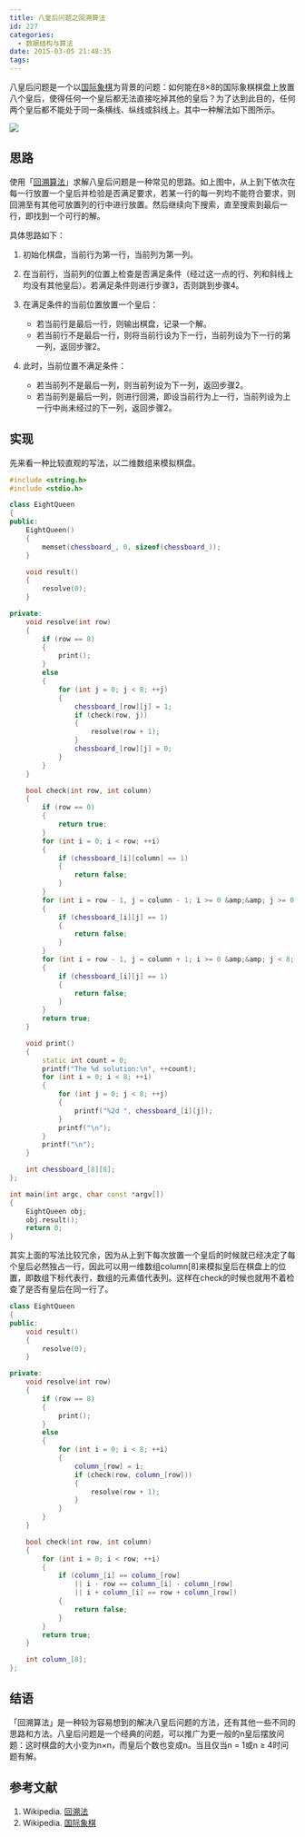 ```yaml
---
title: 八皇后问题之回溯算法
id: 227
categories:
  - 数据结构与算法
date: 2015-03-05 21:48:35
tags:
---
```


八皇后问题是一个以[国际象棋](http://zh.wikipedia.org/wiki/%E5%9B%BD%E9%99%85%E8%B1%A1%E6%A3%8B)为背景的问题：如何能在8×8的国际象棋棋盘上放置八个皇后，使得任何一个皇后都无法直接吃掉其他的皇后？为了达到此目的，任何两个皇后都不能处于同一条横线、纵线或斜线上。其中一种解法如下图所示。

![](/images/blog-eight_queen_chessborad.png)

## 思路

使用「[回溯算法](http://zh.wikipedia.org/wiki/%E5%9B%9E%E6%BA%AF%E6%B3%95)」求解八皇后问题是一种常见的思路。如上图中，从上到下依次在每一行放置一个皇后并检验是否满足要求，若某一行的每一列均不能符合要求，则回溯至有其他可放置列的行中进行放置。然后继续向下搜索，直至搜索到最后一行，即找到一个可行的解。

具体思路如下：

1.  初始化棋盘，当前行为第一行，当前列为第一列。
2.  在当前行，当前列的位置上检查是否满足条件（经过这一点的行、列和斜线上均没有其他皇后）。若满足条件则进行步骤3，否则跳到步骤4。
3.  在满足条件的当前位置放置一个皇后：

    *   若当前行是最后一行，则输出棋盘，记录一个解。
    *   若当前行不是最后一行，则将当前行设为下一行，当前列设为下一行的第一列，返回步骤2。

4.  此时，当前位置不满足条件：

    *   若当前列不是最后一列，则当前列设为下一列，返回步骤2。
    *   若当前列是最后一列，则进行回溯，即设当前行为上一行，当前列设为上一行中尚未经过的下一列，返回步骤2。
        <!--more-->

## 实现

先来看一种比较直观的写法，以二维数组来模拟棋盘。
```c++
#include <string.h>
#include <stdio.h>

class EightQueen
{
public:
    EightQueen()
    {
        memset(chessboard_, 0, sizeof(chessboard_));
    }

    void result()
    {
        resolve(0);
    }

private:
    void resolve(int row)
    {
        if (row == 8)
        {
            print();
        }
        else
        {
            for (int j = 0; j < 8; ++j)
            {
                chessboard_[row][j] = 1;
                if (check(row, j))
                {
                    resolve(row + 1);
                }
                chessboard_[row][j] = 0;
            }
        }
    }

    bool check(int row, int column)
    {
        if (row == 0)
        {
            return true;
        }
        for (int i = 0; i < row; ++i)
        {
            if (chessboard_[i][column] == 1)
            {
                return false;
            }
        }
        for (int i = row - 1, j = column - 1; i >= 0 &amp;&amp; j >= 0; --i, --j)
        {
            if (chessboard_[i][j] == 1)
            {
                return false;
            }
        }
        for (int i = row - 1, j = column + 1; i >= 0 &amp;&amp; j < 8; --i, ++j)
        {
            if (chessboard_[i][j] == 1)
            {
                return false;
            }
        }
        return true;
    }

    void print()
    {
        static int count = 0;
        printf("The %d solution:\n", ++count);
        for (int i = 0; i < 8; ++i)
        {
            for (int j = 0; j < 8; ++j)
            {
                printf("%2d ", chessboard_[i][j]);
            }
            printf("\n");
        }
        printf("\n");
    }

    int chessboard_[8][8];
};

int main(int argc, char const *argv[])
{
    EightQueen obj;
    obj.result();
    return 0;
}
```
其实上面的写法比较冗余，因为从上到下每次放置一个皇后的时候就已经决定了每个皇后必然独占一行，因此可以用一维数组column[8]来模拟皇后在棋盘上的位置，即数组下标代表行，数组的元素值代表列。这样在check的时候也就用不着检查了是否有皇后在同一行了。
```c++
class EightQueen
{
public:
    void result()
    {
        resolve(0);
    }

private:
    void resolve(int row)
    {
        if (row == 8)
        {
            print();
        }
        else
        {
            for (int i = 0; i < 8; ++i)
            {
                column_[row] = i;
                if (check(row, column_[row]))
                {
                    resolve(row + 1);
                }
            }
        }
    }

    bool check(int row, int column)
    {
        for (int i = 0; i < row; ++i)
        {
            if (column_[i] == column_[row]
                || i - row == column_[i] - column_[row]
                || i + column_[i] == row + column_[row])
            {
                return false;
            }
        }
        return true;
    }

    int column_[8];
};
```

## 结语

「回溯算法」是一种较为容易想到的解决八皇后问题的方法，还有其他一些不同的思路和方法。八皇后问题是一个经典的问题，可以推广为更一般的n皇后摆放问题：这时棋盘的大小变为n×n，而皇后个数也变成n。当且仅当n = 1或n ≥ 4时问题有解。

## 参考文献

1.  Wikipedia. [回溯法](http://zh.wikipedia.org/wiki/%E5%9B%9E%E6%BA%AF%E6%B3%95)
2.  Wikipedia. [国际象棋](http://zh.wikipedia.org/wiki/%E5%9B%BD%E9%99%85%E8%B1%A1%E6%A3%8B)
